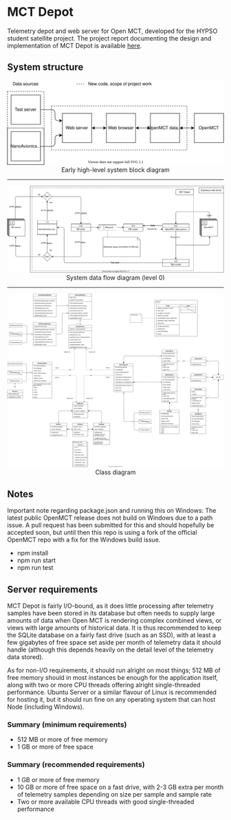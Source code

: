# MCT Depot
Telemetry depot and web server for Open MCT, developed for the HYPSO student satellite project. The project report documenting the design and implementation of MCT Depot is available [here](./docs/NTNU_Project_Report_AVN_V2020.pdf).

## System structure
<p align="center">
<img src="./docs/imgs/Block Diagram (early).svg"><br>
Early high-level system block diagram
</p>

---

<p align="center">
<img src="./docs/imgs/Data Flow Diagram (L0).svg"><br>
System data flow diagram (level 0)
</p>

---

<p align="center">
<img src="./docs/imgs/Class Diagram.svg"><br>
Class diagram
</p>

## Notes
Important note regarding package.json and running this on Windows: The latest public OpenMCT release does not build on Windows due to a path issue. A pull request has been submitted for this and should hopefully be accepted soon, but until then this repo is using a fork of the official OpenMCT repo with a fix for the Windows build issue.

 - npm install
 - npm run start
 - npm run test

## Server requirements
MCT Depot is fairly I/O-bound, as it does little processing after telemetry samples have been stored in its database but often needs to supply large amounts of data when Open MCT is rendering complex combined views, or views with large amounts of historical data. It is thus recommended to keep the SQLite database on a fairly fast drive (such as an SSD), with at least a few gigabytes of free space set aside per month of telemetry data it should handle (although this depends heavily on the detail level of the telemetry data stored).

As for non-I/O requirements, it should run alright on most things; 512 MB of free memory should in most instances be enough for the application itself, along with two or more CPU threads offering alright single-threaded performance. Ubuntu Server or a similar flavour of Linux is recommended for hosting it, but it should run fine on any operating system that can host Node (including Windows).

### Summary (minimum requirements)
 - 512 MB or more of free memory
 - 1 GB or more of free space

### Summary (recommended requirements)
 - 1 GB or more of free memory
 - 10 GB or more of free space on a fast drive, with 2-3 GB extra per month of telemetry samples depending on size per sample and sample rate
 - Two or more available CPU threads with good single-threaded performance